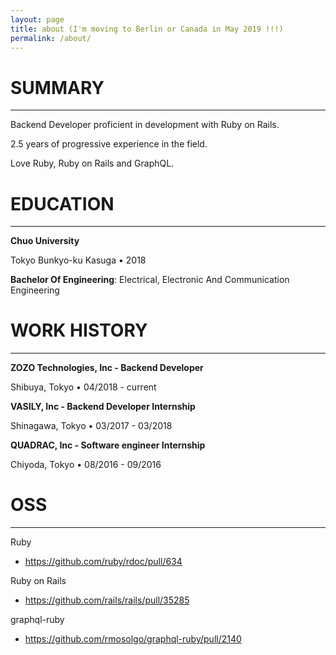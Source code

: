 ```yaml
---
layout: page
title: about (I'm moving to Berlin or Canada in May 2019 !!!)
permalink: /about/
---
```


# SUMMARY
---
Backend Developer proficient in development with Ruby on Rails.

2.5 years of progressive experience in the field.

Love Ruby, Ruby on Rails and GraphQL.

# EDUCATION
---
__Chuo University__

Tokyo Bunkyo-ku Kasuga • 2018

__Bachelor Of Engineering__: Electrical, Electronic And Communication Engineering

# WORK HISTORY
---
__ZOZO Technologies, Inc - Backend Developer__

Shibuya, Tokyo • 04/2018 - current

__VASILY, Inc - Backend Developer Internship__

Shinagawa, Tokyo • 03/2017 - 03/2018

__QUADRAC, Inc - Software engineer Internship__

Chiyoda, Tokyo • 08/2016 - 09/2016

# OSS
---
Ruby
- https://github.com/ruby/rdoc/pull/634 

Ruby on Rails
- https://github.com/rails/rails/pull/35285 

graphql-ruby
- https://github.com/rmosolgo/graphql-ruby/pull/2140
